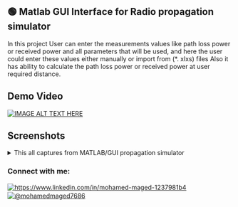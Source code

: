 ## 🟢 Matlab GUI Interface for Radio propagation simulator
In this project User can enter the measurements values like path loss power or received power
and all parameters that will be used, and here the user could enter these values either manually 
or import from (*. xlxs) files Also it has ability to calculate the path loss power 
or received power at user required distance.

## Demo Video

[![IMAGE ALT TEXT HERE](https://img.shields.io/badge/youtube-%23FF0000?style=flat&logo=youtube&logoColor=white)](https://www.youtube.com/watch?v=BQUR5VelcFg&t)


## Screenshots

<details>
  <summary>This all captures from MATLAB/GUI propagation simulator</summary><blockquote>
    <details><summary> Part 1 </summary><blockquote>
  <img src="https://github.com/Eng-Mohamed-Maged/Matlab-GUI-Interface-for-Radio-propagation-simulator/blob/master/Part%201/1.png" name="Part1-1">
  <img src="https://github.com/Eng-Mohamed-Maged/Matlab-GUI-Interface-for-Radio-propagation-simulator/blob/master/Part%201/2.png" name="Part1-2">
  <img src="https://github.com/Eng-Mohamed-Maged/Matlab-GUI-Interface-for-Radio-propagation-simulator/blob/master/Part%201/3.png" name="Part1-3">
  <img src="https://github.com/Eng-Mohamed-Maged/Matlab-GUI-Interface-for-Radio-propagation-simulator/blob/master/Part%201/8.png" name="Part1-4">
  <img src="https://github.com/Eng-Mohamed-Maged/Matlab-GUI-Interface-for-Radio-propagation-simulator/blob/master/Part%201/4.png" name="Part1-5">
  <img src="https://github.com/Eng-Mohamed-Maged/Matlab-GUI-Interface-for-Radio-propagation-simulator/blob/master/Part%201/5.png" name="Part1-6">
  <img src="https://github.com/Eng-Mohamed-Maged/Matlab-GUI-Interface-for-Radio-propagation-simulator/blob/master/Part%201/6.png" name="Part1-7">
  <img src="https://github.com/Eng-Mohamed-Maged/Matlab-GUI-Interface-for-Radio-propagation-simulator/blob/master/Part%201/7.png" name="Part1-8">
  </blockquote></details><details><summary> Part 2 </summary><blockquote>
  <img src="https://github.com/Eng-Mohamed-Maged/Matlab-GUI-Interface-for-Radio-propagation-simulator/blob/master/Part%202/1.png" name="Part2-1">
  <img src="https://github.com/Eng-Mohamed-Maged/Matlab-GUI-Interface-for-Radio-propagation-simulator/blob/master/Part%202/2.png" name="Part2-2">
  <img src="https://github.com/Eng-Mohamed-Maged/Matlab-GUI-Interface-for-Radio-propagation-simulator/blob/master/Part%202/3.png" name="Part2-3">
  <img src="https://github.com/Eng-Mohamed-Maged/Matlab-GUI-Interface-for-Radio-propagation-simulator/blob/master/Part%202/4.png" name="Part2-4">
  <img src="https://github.com/Eng-Mohamed-Maged/Matlab-GUI-Interface-for-Radio-propagation-simulator/blob/master/Part%202/5.png" name="Part2-5">
  <img src="https://github.com/Eng-Mohamed-Maged/Matlab-GUI-Interface-for-Radio-propagation-simulator/blob/master/Part%202/6.png" name="Part2-6">
  <img src="https://github.com/Eng-Mohamed-Maged/Matlab-GUI-Interface-for-Radio-propagation-simulator/blob/master/Part%202/7.png" name="Part2-7">
  <img src="https://github.com/Eng-Mohamed-Maged/Matlab-GUI-Interface-for-Radio-propagation-simulator/blob/master/Part%202/8.png" name="Part2-8">
  <img src="https://github.com/Eng-Mohamed-Maged/Matlab-GUI-Interface-for-Radio-propagation-simulator/blob/master/Part%202/9.png" name="Part2-9">
  <img src="https://github.com/Eng-Mohamed-Maged/Matlab-GUI-Interface-for-Radio-propagation-simulator/blob/master/Part%202/11.png" name="Part2-10">
  <img src="https://github.com/Eng-Mohamed-Maged/Matlab-GUI-Interface-for-Radio-propagation-simulator/blob/master/Part%202/10.png" name="Part2-11">
    </blockquote></details>
 </details>


<h3 align="left">Connect with me:</h3>
<p align="left">
<a href="https://www.linkedin.com/in/mohamed-maged-1237981b4" target="blank"><img align="center" src="https://raw.githubusercontent.com/rahuldkjain/github-profile-readme-generator/master/src/images/icons/Social/linked-in-alt.svg" alt="https://www.linkedin.com/in/mohamed-maged-1237981b4" height="30" width="40" /></a>
<a href="https://www.youtube.com/channel/UCqFdD_fUftFl9dtfEshGGYg" target="blank"><img align="center" src="https://raw.githubusercontent.com/rahuldkjain/github-profile-readme-generator/master/src/images/icons/Social/youtube.svg" alt="@mohamedmaged7686" height="30" width="40" /></a>
</p>
